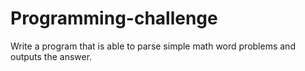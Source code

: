 # Programming-challenge
Write a program that is able to parse simple math word problems and outputs the answer.
